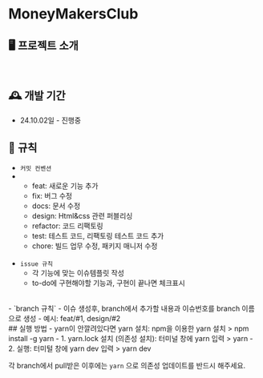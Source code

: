 # MoneyMakersClub

## 🖥️ 프로젝트 소개

<br>

## 🕰️ 개발 기간

- 24.10.02일 - 진행중

## 📝 규칙

- `커밋 컨벤션`
- - feat: 새로운 기능 추가
  - fix: 버그 수정
  - docs: 문서 수정
  - design: Html&css 관련 퍼블리싱
  - refactor: 코드 리팩토링
  - test: 테스트 코드, 리팩토링 테스트 코드 추가
  - chore: 빌드 업무 수정, 패키지 매니저 수정
  <br>
- `issue 규칙`
  - 각 기능에 맞는 이슈템플릿 작성
  - to-do에 구현해야할 기능과, 구현이 끝나면 체크표시

<br>
- `branch 규칙`
    - 이슈 생성후, branch에서 추가할 내용과 이슈번호를 branch 이름으로 생성
        - 예시: feat/#1, design/#2
<br>
## 실행 방법
- yarn이 안깔려있다면 yarn 설치: npm을 이용한 yarn 설치
   > npm install -g yarn
- 1. yarn.lock 설치 (의존성 설치): 터미널 창에 yarn 입력
   > yarn
- 2. 실행: 터미털 창에 yarn dev 입력
   > yarn dev
   
각 branch에서 pull받은 이후에는 `yarn` 으로 의존성 업데이트를 반드시 해주세요.
